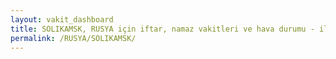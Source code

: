 ```yaml
---
layout: vakit_dashboard
title: SOLIKAMSK, RUSYA için iftar, namaz vakitleri ve hava durumu - ilçe/eyalet seç
permalink: /RUSYA/SOLIKAMSK/
---
```


<script type="text/javascript">
  var GLOBAL_COUNTRY = 'RUSYA';
  var GLOBAL_CITY = 'SOLIKAMSK';
  var GLOBAL_STATE = '';
  var lat = 72;
  var lon = 21;
</script>
